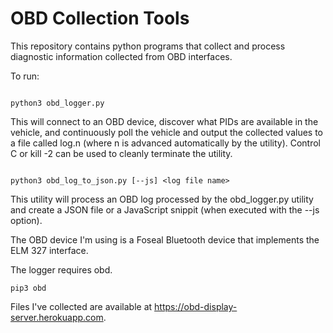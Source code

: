 # OBD Collection Tools 

This repository contains python programs that collect and process diagnostic information collected from OBD interfaces.

To run:
```

python3 obd_logger.py

```
This will connect to an OBD device, discover what PIDs are available in the vehicle, and continuously poll the vehicle and output the collected values to a file called log.n (where n is advanced automatically by the utility).  Control C or kill -2 can be used to cleanly terminate the utility.

```

python3 obd_log_to_json.py [--js] <log file name>

```
This utility will process an OBD log processed by the obd_logger.py utility and create a JSON file or a JavaScript snippit (when executed with the --js option).

The OBD device I'm using is a Foseal Bluetooth device that implements the ELM 327 interface.

The logger requires obd.

```
pip3 obd
```

Files I've collected are available at https://obd-display-server.herokuapp.com.

